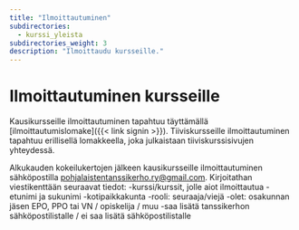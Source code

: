 ```yaml
---
title: "Ilmoittautuminen"
subdirectories:
  - kurssi_yleista
subdirectories_weight: 3
description: "Ilmoittaudu kursseille."
---
```


# Ilmoittautuminen kursseille

Kausikursseille ilmoittautuminen tapahtuu täyttämällä [ilmoittautumislomake]({{< link signin >}}). Tiiviskursseille ilmoittautuminen tapahtuu erillisellä lomakkeella, joka julkaistaan tiiviskurssisivujen yhteydessä.

Alkukauden kokeilukertojen jälkeen kausikursseille ilmoittautuminen sähköpostilla pohjalaistentanssikerho.ry@gmail.com. Kirjoitathan viestikenttään seuraavat tiedot: 
-kurssi/kurssit, jolle aiot ilmoittautua
-etunimi ja sukunimi
-kotipaikkakunta
-rooli: seuraaja/viejä
-olet: osakunnan jäsen EPO, PPO tai VN / opiskelija / muu
-saa lisätä tanssikerhon sähköpostilistalle / ei saa lisätä sähköpostilistalle
